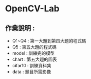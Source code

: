 # OpenCV-Lab
## 作業說明 :

* Q1~Q4 : 第一大題到第四大題的程式碼
* Q5 : 第五大題的程式碼
* model : 訓練完的模型
* chart : 第五大題的圖表
* cifar10 : 訓練資料集
* data : 題目所需影像


